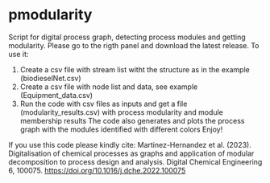 # pmodularity
Script for digital process graph, detecting process modules and getting modularity.
Please go to the rigth panel and download the latest release.
To use it:
1. Create a csv file with stream list witht the structure as in the example (biodieselNet.csv)
2. Create a csv file with node list and data, see example (Equipment_data.csv)
3. Run the code with csv files as inputs and get a file (modularity_results.csv) with process modularity and module membership results
The code also generates and plots the process graph with the modules identified with different colors
Enjoy!

If you use this code please kindly cite:
Martinez-Hernandez et al. (2023). Digitalisation of chemical processes as graphs and application of modular decomposition to process design and analysis. Digital Chemical Engineering 6, 100075. https://doi.org/10.1016/j.dche.2022.100075 

